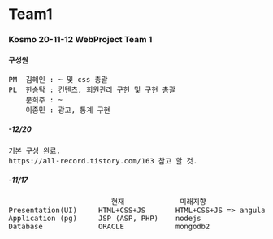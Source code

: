 # Team1

<h3>Kosmo 20-11-12 WebProject Team 1</h3>
<h4>구성원</h4>
<pre>
PM  김혜인 : ~ 및 css 총괄
PL  한승탁 : 컨텐츠, 회원관리 구현 및 구현 총괄
    문희주 : ~
    이종민 : 광고, 통계 구현
</pre>

<h5>-12/20</h5>
<pre>
기본 구성 완료.
https://all-record.tistory.com/163 참고 할 것.
</pre>

<h5>-11/17</h5>
<pre>
                        현재             미래지향
Presentation(UI)     HTML+CSS+JS       HTML+CSS+JS => angular/reactjs/vuejs
Application (pg)     JSP (ASP, PHP)    nodejs
Database             ORACLE            mongodb2
</pre>
